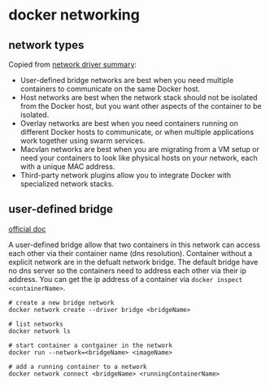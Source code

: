 # docker networking

## network types

Copied from [network driver summary](https://docs.docker.com/network/):

- User-defined bridge networks are best when you need multiple containers to communicate on the same Docker host.
- Host networks are best when the network stack should not be isolated from the Docker host, but you want other aspects of the container to be isolated.
- Overlay networks are best when you need containers running on different Docker hosts to communicate, or when multiple applications work together using swarm services.
- Macvlan networks are best when you are migrating from a VM setup or need your containers to look like physical hosts on your network, each with a unique MAC address.
- Third-party network plugins allow you to integrate Docker with specialized network stacks.

## user-defined bridge

[official doc](https://docs.docker.com/network/bridge/)

A user-defined bridge allow that two containers in this network can access each other via their container name (dns resolution). Container without a explicit network are in the defualt network bridge. The default bridge have no dns server so the containers need to address each other via their ip address. You can get the ip address of a container via `docker inspect <containerName>`.

```shell
# create a new bridge network
docker network create --driver bridge <bridgeName>

# list networks
docker network ls

# start container a contgainer in the network 
docker run --network=<bridgeName> <imageName>

# add a running container to a network
docker network connect <bridgeName> <runningContainerName>
```